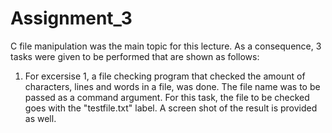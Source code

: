 # Assignment_3
C file manipulation was the main topic for this lecture. As a consequence, 3 tasks were given to be performed that are shown as follows:
  1.  For excersise 1, a file checking program that checked the amount of characters, lines and words in a file, was done. The file name was to be passed as a command         argument. For this task, the file to be checked goes with the "testfile.txt" label. A screen shot of the result is provided as well.
